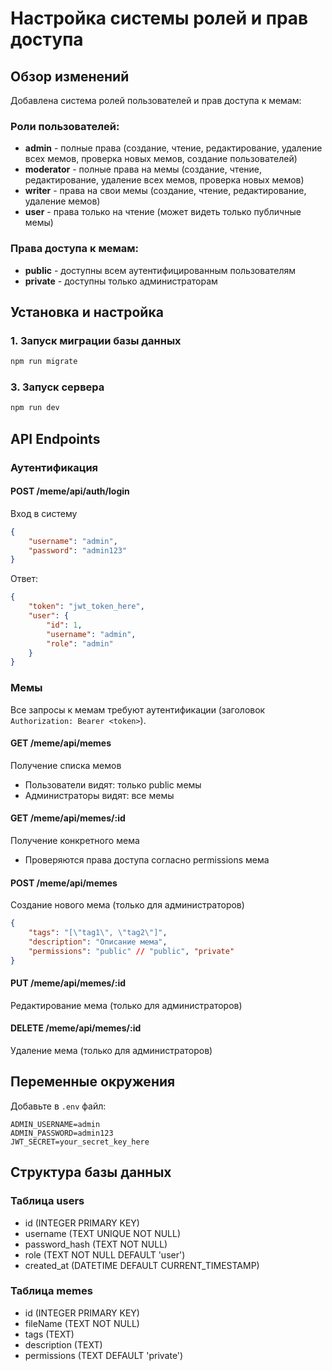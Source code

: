 # Настройка системы ролей и прав доступа

## Обзор изменений

Добавлена система ролей пользователей и прав доступа к мемам:

### Роли пользователей:

- **admin** - полные права (создание, чтение, редактирование, удаление всех мемов, проверка новых мемов, создание пользователей)
- **moderator** - полные права на мемы (создание, чтение, редактирование, удаление всех мемов, проверка новых мемов)
- **writer** - права на свои мемы (создание, чтение, редактирование, удаление мемов)
- **user** - права только на чтение (может видеть только публичные мемы)

### Права доступа к мемам:

- **public** - доступны всем аутентифицированным пользователям
- **private** - доступны только администраторам

## Установка и настройка

### 1. Запуск миграции базы данных

```bash
npm run migrate
```

### 3. Запуск сервера

```bash
npm run dev
```

## API Endpoints

### Аутентификация

#### POST /meme/api/auth/login

Вход в систему

```json
{
    "username": "admin",
    "password": "admin123"
}
```

Ответ:

```json
{
    "token": "jwt_token_here",
    "user": {
        "id": 1,
        "username": "admin",
        "role": "admin"
    }
}
```

### Мемы

Все запросы к мемам требуют аутентификации (заголовок `Authorization: Bearer <token>`).

#### GET /meme/api/memes

Получение списка мемов

- Пользователи видят: только public мемы
- Администраторы видят: все мемы

#### GET /meme/api/memes/:id

Получение конкретного мема

- Проверяются права доступа согласно permissions мема

#### POST /meme/api/memes

Создание нового мема (только для администраторов)

```json
{
    "tags": "[\"tag1\", \"tag2\"]",
    "description": "Описание мема",
    "permissions": "public" // "public", "private"
}
```

#### PUT /meme/api/memes/:id

Редактирование мема (только для администраторов)

#### DELETE /meme/api/memes/:id

Удаление мема (только для администраторов)

## Переменные окружения

Добавьте в `.env` файл:

```
ADMIN_USERNAME=admin
ADMIN_PASSWORD=admin123
JWT_SECRET=your_secret_key_here
```

## Структура базы данных

### Таблица users

- id (INTEGER PRIMARY KEY)
- username (TEXT UNIQUE NOT NULL)
- password_hash (TEXT NOT NULL)
- role (TEXT NOT NULL DEFAULT 'user')
- created_at (DATETIME DEFAULT CURRENT_TIMESTAMP)

### Таблица memes

- id (INTEGER PRIMARY KEY)
- fileName (TEXT NOT NULL)
- tags (TEXT)
- description (TEXT)
- permissions (TEXT DEFAULT 'private')
